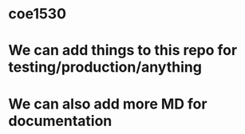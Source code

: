 # coe1530
# We can add things to this repo for testing/production/anything
# We can also add more MD for documentation
